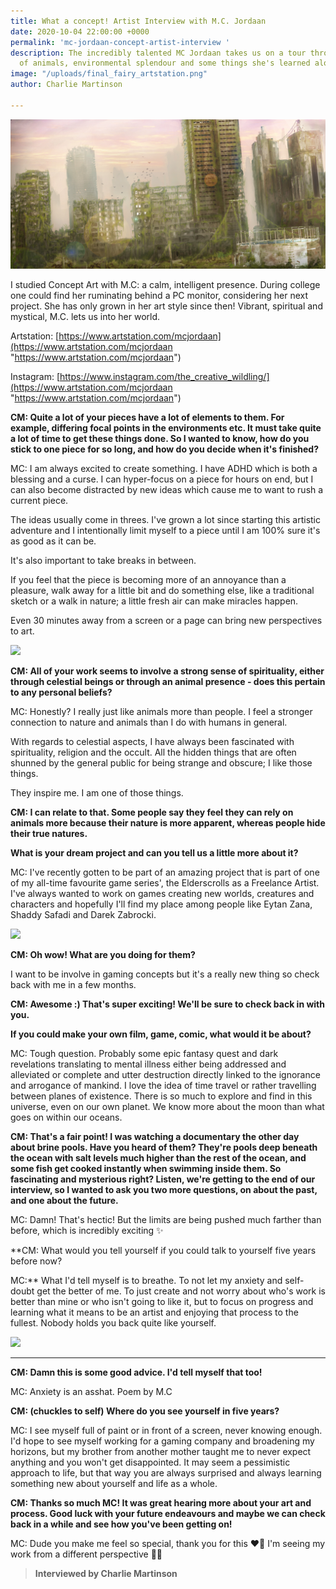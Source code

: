 ```yaml
---
title: What a concept! Artist Interview with M.C. Jordaan
date: 2020-10-04 22:00:00 +0000
permalink: 'mc-jordaan-concept-artist-interview '
description: The incredibly talented MC Jordaan takes us on a tour through her love
  of animals, environmental splendour and some things she's learned along the way.
image: "/uploads/final_fairy_artstation.png"
author: Charlie Martinson

---
```

![](/uploads/enviro_play.jpg)

I studied Concept Art with M.C: a calm, intelligent presence. During college one could find her ruminating behind a PC monitor, considering her next project. She has only grown in her art style since then! Vibrant, spiritual and mystical, M.C. lets us into her world.

Artstation: [https://www.artstation.com/mcjordaan](https://www.artstation.com/mcjordaan "https://www.artstation.com/mcjordaan") 

Instagram: [https://www.instagram.com/the_creative_wildling/](https://www.artstation.com/mcjordaan "https://www.artstation.com/mcjordaan")

**CM: Quite a lot of your pieces have a lot of elements to them. For example, differing focal points in the environments etc. It must take quite a lot of time to get these things done. So I wanted to know, how do you stick to one piece for so long, and how do you decide when it's finished?**

MC: I am always excited to create something. I have ADHD which is both a blessing and a curse. I can hyper-focus on a piece for hours on end, but I can also become distracted by new ideas which cause me to want to rush a current piece.

The ideas usually come in threes. I've grown a lot since starting this artistic adventure and I intentionally limit myself to a piece until I am 100% sure it's as good as it can be.

It's also important to take breaks in between.

If you feel that the piece is becoming more of an annoyance than a pleasure, walk away for a little bit and do something else, like a traditional sketch or a walk in nature; a little fresh air can make miracles happen.

Even 30 minutes away from a screen or a page can bring new perspectives to art.

![](/uploads/shark_study.png)

**CM: All of your work seems to involve a strong sense of spirituality, either through celestial beings or through an animal presence - does this pertain to any personal beliefs?**

MC: Honestly? I really just like animals more than people. I feel a stronger connection to nature and animals than I do with humans in general.

With regards to celestial aspects, I have always been fascinated with spirituality, religion and the occult. All the hidden things that are often shunned by the general public for being strange and obscure; I like those things.

They inspire me. I am one of those things.

**CM: I can relate to that. Some people say they feel they can rely on animals more because their nature is more apparent, whereas people hide their true natures.**

**What is your dream project and can you tell us a little more about it?**

MC: I've recently gotten to be part of an amazing project that is part of one of my all-time favourite game series', the Elderscrolls as a Freelance Artist. I've always wanted to work on games creating new worlds, creatures and characters and hopefully I'll find my place among people like Eytan Zana, Shaddy Safadi and Darek Zabrocki.

![](/uploads/final_fairy_artstation.png)

**CM: Oh wow! What are you doing for them?**

I want to be involve in gaming concepts but it's a really new thing so check back with me in a few months.

**CM: Awesome :) That's super exciting! We'll be sure to check back in with you.**

**If you could make your own film, game, comic, what would it be about?**

MC: Tough question. Probably some epic fantasy quest and dark revelations translating to mental illness either being addressed and alleviated or complete and utter destruction directly linked to the ignorance and arrogance of mankind. I love the idea of time travel or rather travelling between planes of existence. There is so much to explore and find in this universe, even on our own planet. We know more about the moon than what goes on within our oceans.

**CM: That's a fair point! I was watching a documentary the other day about brine pools. Have you heard of them? They're pools deep beneath the ocean with salt levels much higher than the rest of the ocean, and some fish get cooked instantly when swimming inside them. So fascinating and mysterious right? Listen, we're getting to the end of our interview, so I wanted to ask you two more questions, on about the past, and one about the future.**

MC: Damn! That's hectic! But the limits are being pushed much farther than before, which is incredibly exciting ✨

\**CM: What would you tell yourself if you could talk to yourself five years before now?

MC:** What I'd tell myself is to breathe. To not let my anxiety and self-doubt get the better of me. To just create and not worry about who's work is better than mine or who isn't going to like it, but to focus on progress and learning what it means to be an artist and enjoying that process to the fullest. Nobody holds you back quite like yourself.

![](/uploads/final_fairy_artstation.png)

***

**CM: Damn this is some good advice. I'd tell myself that too!**

MC: Anxiety is an asshat. Poem by M.C

**CM: (chuckles to self) Where do you see yourself in five years?**

MC: I see myself full of paint or in front of a screen, never knowing enough. I'd hope to see myself working for a gaming company and broadening my horizons, but my brother from another mother taught me to never expect anything and you won't get disappointed. It may seem a pessimistic approach to life, but that way you are always surprised and always learning something new about yourself and life as a whole.

**CM: Thanks so much MC! It was great hearing more about your art and process. Good luck with your future endeavours and maybe we can check back in a while and see how you've been getting on!**

MC: Dude you make me feel so special, thank you for this ❤️🌸 I'm seeing my work from a different perspective 🕺🏻

> **Interviewed by Charlie Martinson**